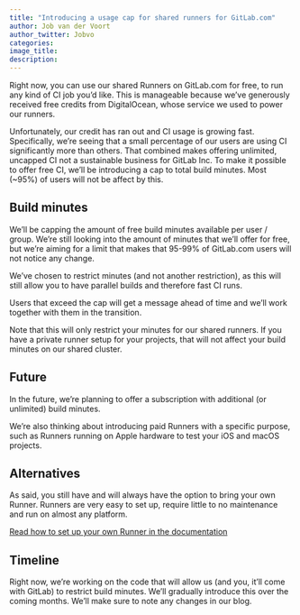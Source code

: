 ```yaml
---
title: "Introducing a usage cap for shared runners for GitLab.com"
author: Job van der Voort
author_twitter: Jobvo
categories:
image_title:
description:
---
```


Right now, you can use our shared Runners on GitLab.com for free, to run any kind of CI job you’d like. This is manageable because we’ve generously received free credits from DigitalOcean, whose service we used to power our runners.

Unfortunately, our credit has ran out and CI usage is growing fast.
Specifically, we’re seeing that a small percentage of our users are using CI
significantly more than others. That combined makes offering unlimited,
uncapped CI not a sustainable business for GitLab Inc. To make it possible to
offer free CI, we’ll be introducing a cap to total build minutes. Most (~95%)
of users will not be affect by this.

## Build minutes

We’ll be capping the amount of free build minutes available per user / group.
We’re still looking into the amount of minutes that we’ll offer for free, but
we’re aiming for a limit that makes that 95-99% of GitLab.com users will not
notice any change.

We’ve chosen to restrict minutes (and not another restriction), as this will
still allow you to have parallel builds and therefore fast CI runs.

Users that exceed the cap will get a message ahead of time and we’ll work
together with them in the transition.

Note that this will only restrict your minutes for our shared runners. If you
have a private runner setup for your projects, that will not affect your build
minutes on our shared cluster.

## Future

In the future, we’re planning to offer a subscription with additional (or unlimited) build minutes.

We’re also thinking about introducing paid Runners with a specific purpose, such as Runners running on Apple hardware to test your iOS and macOS projects.

## Alternatives

As said, you still have and will always have the option to bring your own Runner. Runners are very easy to set up, require little to no maintenance and run on almost any platform.

[Read how to set up your own Runner in the documentation](https://docs.gitlab.com/runner/)

## Timeline

Right now, we’re working on the code that will allow us (and you, it’ll come with GitLab) to restrict build minutes. We’ll gradually introduce this over the coming months.
We’ll make sure to note any changes in our blog.

